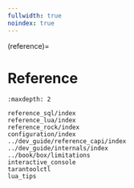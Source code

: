 ```yaml
---
fullwidth: true
noindex: true
---
```


(reference)=

# Reference

```{toctree}
:maxdepth: 2

reference_sql/index
reference_lua/index
reference_rock/index
configuration/index
../dev_guide/reference_capi/index
../dev_guide/internals/index
../book/box/limitations
interactive_console
tarantoolctl
lua_tips
```
